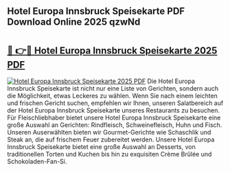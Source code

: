 ## Hotel Europa Innsbruck Speisekarte PDF Download Online 2025 qzwNd

# <h2><a href="http://gce296.nevu.top/?p=Hotel+Europa+Innsbruck+Speisekarte">🔗 👉🔴 Hotel Europa Innsbruck Speisekarte 2025 PDF</a></h2>

[![Hotel Europa Innsbruck Speisekarte 2025 PDF](https://i.imgur.com/dBaPXMq.png)](http://gce296.nevu.top/?p=Hotel+Europa+Innsbruck+Speisekarte)
Die Hotel Europa Innsbruck Speisekarte ist nicht nur eine Liste von Gerichten, sondern auch die Möglichkeit, etwas Leckeres zu wählen. Wenn Sie nach einem leichten und frischen Gericht suchen, empfehlen wir Ihnen, unseren Salatbereich auf der Hotel Europa Innsbruck Speisekarte unseres Restaurants zu besuchen. Für Fleischliebhaber bietet unsere Hotel Europa Innsbruck Speisekarte eine große Auswahl an Gerichten: Rindfleisch, Schweinefleisch, Huhn und Fisch. Unseren Auserwählten bieten wir Gourmet-Gerichte wie Schaschlik und Steak an, die auf frischem Feuer zubereitet werden. Unsere Hotel Europa Innsbruck Speisekarte bietet eine große Auswahl an Desserts, von traditionellen Torten und Kuchen bis hin zu exquisiten Crème Brûlée und Schokoladen-Fan-Si.
